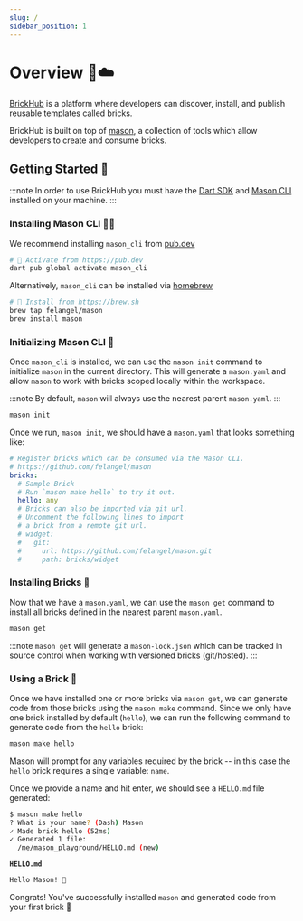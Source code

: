 ```yaml
---
slug: /
sidebar_position: 1
---
```


# Overview 🧱☁️

[BrickHub][brickhub_link] is a platform where developers can discover, install, and publish reusable templates called bricks.

BrickHub is built on top of [mason][mason_link], a collection of tools which allow developers to create and consume bricks.

## Getting Started 🚀

:::note
In order to use BrickHub you must have the [Dart SDK][dart_installation_link] and [Mason CLI][mason_cli_link] installed on your machine.
:::

### Installing Mason CLI 🧑‍💻

We recommend installing `mason_cli` from [pub.dev][pub_dev_link]

```bash
# 🎯 Activate from https://pub.dev
dart pub global activate mason_cli
```

Alternatively, `mason_cli` can be installed via [homebrew][homebrew_link]

```bash
# 🍺 Install from https://brew.sh
brew tap felangel/mason
brew install mason
```

### Initializing Mason CLI 📁

Once `mason_cli` is installed, we can use the `mason init` command to initialize `mason` in the current directory. This will generate a `mason.yaml` and allow `mason` to work with bricks scoped locally within the workspace.

:::note
By default, `mason` will always use the nearest parent `mason.yaml`.
:::

```bash
mason init
```

Once we run, `mason init`, we should have a `mason.yaml` that looks something like:

```yaml
# Register bricks which can be consumed via the Mason CLI.
# https://github.com/felangel/mason
bricks:
  # Sample Brick
  # Run `mason make hello` to try it out.
  hello: any
  # Bricks can also be imported via git url.
  # Uncomment the following lines to import
  # a brick from a remote git url.
  # widget:
  #   git:
  #     url: https://github.com/felangel/mason.git
  #     path: bricks/widget
```

### Installing Bricks 🧱

Now that we have a `mason.yaml`, we can use the `mason get` command to install all bricks defined in the nearest parent `mason.yaml`.

```bash
mason get
```

:::note
`mason get` will generate a `mason-lock.json` which can be tracked in source control when working with versioned bricks (git/hosted).
:::

### Using a Brick 👷

Once we have installed one or more bricks via `mason get`, we can generate code from those bricks using the `mason make` command. Since we only have one brick installed by default (`hello`), we can run the following command to generate code from the `hello` brick:

```bash
mason make hello
```

Mason will prompt for any variables required by the brick -- in this case the `hello` brick requires a single variable: `name`.

Once we provide a name and hit enter, we should see a `HELLO.md` file generated:

```bash
$ mason make hello
? What is your name? (Dash) Mason
✓ Made brick hello (52ms)
✓ Generated 1 file:
  /me/mason_playground/HELLO.md (new)
```

**`HELLO.md`**

```md
Hello Mason! 👋
```

Congrats! You've successfully installed `mason` and generated code from your first brick 🎉

[brickhub_link]: https://brickhub.dev
[dart_installation_link]: https://dart.dev/get-dart
[homebrew_link]: https://brew.sh
[mason_link]: https://github.com/felangel/mason
[mason_cli_link]: https://github.com/felangel/mason/tree/master/packages/mason_cli
[pub_dev_link]: https://pub.dev
